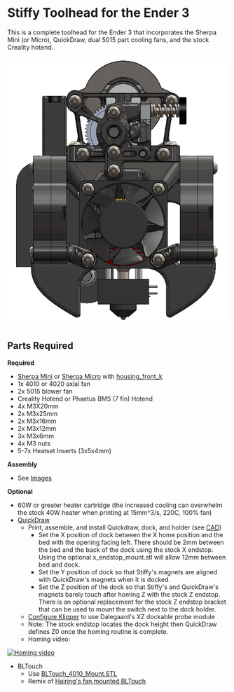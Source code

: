 # Stiffy Toolhead for the Ender 3

This is a complete toolhead for the Ender 3 that incorporates the Sherpa Mini (or Micro), QuickDraw, dual 5015 part cooling fans, and the stock Creality hotend.

![Image of Stiffy](./Images/Stiffy.png)


## Parts Required

**Required**
- [Sherpa Mini](https://github.com/Annex-Engineering/Sherpa_Mini-Extruder/) or [Sherpa Micro](https://github.com/Annex-Engineering/Sherpa_Micro-Extruder) with [housing_front_k](https://github.com/Annex-Engineering/Sherpa_Mini-Extruder/blob/master/STLs/FDM_STLs/optional_parts/%5Ba%5D_housing_front_k_x1_rev5.STL)
- 1x 4010 or 4020 axial fan
- 2x 5015 blower fan
- Creality Hotend or Phaetus BMS (7 fin) Hotend
- 4x M3X20mm
- 2x M3x25mm
- 2x M3x16mm
- 2x M3x12mm
- 3x M3x6mm
- 4x M3 nuts
- 5-7x Heatset Inserts (3x5x4mm)

**Assembly**
- See [Images](./Images)

**Optional**
- 60W or greater heater cartridge (the increased cooling can overwhelm the stock 40W heater when printing at 15mm^3/s, 220C, 100% fan)
- [QuickDraw](https://github.com/Annex-Engineering/Quickdraw_Probe) 
	- Print, assemble, and install Quickdraw, dock, and holder (see [CAD](./CAD/Stiffy.EASM))
		- Set the X position of dock between the X home position and the bed with the opening facing left. There should be 2mm between the bed and the back of the dock using the stock X endstop. Using the optional x_endstop_mount.stl will allow 12mm between bed and dock. 
		- Set the Y position of dock so that Stiffy's magnets are aligned with QuickDraw's magnets when it is docked.
		- Set the Z position of the dock so that Stiffy's and QuickDraw's magnets barely touch after homing Z with the stock Z endstop. There is an optional replacement for the stock Z endstop bracket that can be used to mount the switch next to the dock holder. 
	- [Configure Klipper](./QuickDraw_klipper_config.cfg) to use Dalegaard's XZ dockable probe module
	- Note: The stock endstop locates the dock height then QuickDraw defines Z0 once the homing routine is complete.
	- Homing video: 

[![Homing video](https://img.youtube.com/vi/NMOQogjF0p8/0.jpg)](https://youtu.be/NMOQogjF0p8)
- BLTouch
	- Use [BLTouch_4010_Mount.STL](./STLs/Optional/BLTouch_4010_brace.STL)
	- Remix of [Hairing's fan mounted BLTouch](https://www.thingiverse.com/thing:4617163)